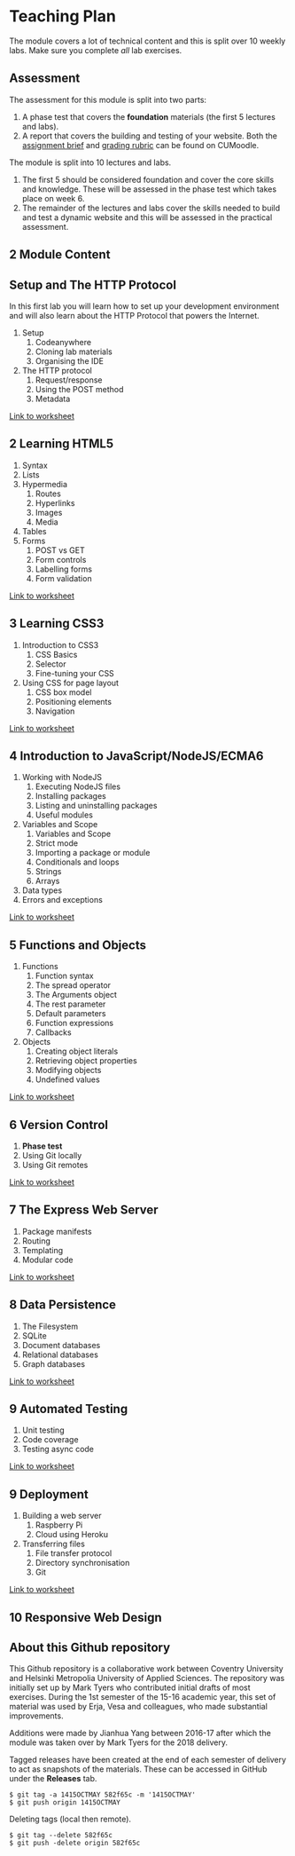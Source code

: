 # Teaching Plan

The module covers a lot of technical content and this is split over 10 weekly labs. Make sure you complete _all_ lab exercises.

## Assessment

The assessment for this module is split into two parts:

1. A phase test that covers the **foundation** materials (the first 5 lectures and labs).
2. A report that covers the building and testing of your website. Both the [assignment brief](https://docs.google.com/document/d/1c36DSfrTDayxBp_diN90FvYFb-MnsrMQjON6RB_R-so/edit?usp=sharing) and [grading rubric](https://docs.google.com/document/d/1GWhy_fuVJMa7UASpU3xXL162iqxTHRx-wybJ5cy7930/edit?usp=sharing) can be found on CUMoodle.

The module is split into 10 lectures and labs.

1. The first 5 should be considered foundation and cover the core skills and knowledge. These will be assessed in the phase test which takes place on week 6.
2. The remainder of the lectures and labs cover the skills needed to build and test a dynamic website and this will be assessed in the practical assessment.

## 2 Module Content

## Setup and The HTTP Protocol

In this first lab you will learn how to set up your development environment and will also learn about the HTTP Protocol that powers the Internet.

1. Setup
    1. Codeanywhere
    2. Cloning lab materials
    3. Organising the IDE
2. The HTTP protocol
    1. Request/response
    2. Using the POST method
    3. Metadata

[Link to worksheet](02%20The%20HTTP%20Protocol.md)

## 2 Learning HTML5

1. Syntax
2. Lists
3. Hypermedia
    1. Routes
    2. Hyperlinks
    3. Images
    4. Media
4. Tables
5. Forms
    1. POST vs GET
    2. Form controls
    3. Labelling forms
    4. Form validation

[Link to worksheet](03%20Learning%20HTML5.md)

## 3 Learning CSS3

1. Introduction to CSS3
    1. CSS Basics
    2. Selector
    3. Fine-tuning your CSS
2. Using CSS for page layout
    1. CSS box model
    2. Positioning elements
    3. Navigation

[Link to worksheet](04%20Learning%20CSS3.md)

## 4 Introduction to JavaScript/NodeJS/ECMA6

1. Working with NodeJS
    1. Executing NodeJS files
    2. Installing packages
    3. Listing and uninstalling packages
    4. Useful modules
2. Variables and Scope
    1. Variables and Scope
    2. Strict mode
    3. Importing a package or module
    4. Conditionals and loops
    5. Strings
    6. Arrays
3. Data types
4. Errors and exceptions

[Link to worksheet](05%20Introduction%20to%20JavaScript.md)

## 5 Functions and Objects

1. Functions
    1. Function syntax
    2. The spread operator
    3. The Arguments object
    4. The rest parameter
    5. Default parameters
    6. Function expressions
    7. Callbacks
2. Objects
    1. Creating object literals
    2. Retrieving object properties
    3. Modifying objects
    4. Undefined values

[Link to worksheet](06%20Functions%20and%20Objects.md)

## 6 Version Control

1. **Phase test**
2. Using Git locally
3. Using Git remotes

[Link to worksheet](07%20Version%20Control.md)

## 7 The Express Web Server

1. Package manifests
2. Routing
3. Templating
4. Modular code

[Link to worksheet](08%20Express%20Web%20Server.md)

## 8 Data Persistence

1. The Filesystem
2. SQLite
3. Document databases
4. Relational databases
5. Graph databases

[Link to worksheet](09%20Data%20Persistence.md)

## 9 Automated Testing

1. Unit testing
2. Code coverage
3. Testing async code

[Link to worksheet](10%20Automated%20Testing.md)

## 9 Deployment

1. Building a web server
    1. Raspberry Pi
    2. Cloud using Heroku
2. Transferring files
    1. File transfer protocol
    2. Directory synchronisation
    3. Git

[Link to worksheet](11%20Deployment.md)

## 10 Responsive Web Design

## About this Github repository

This Github repository is a collaborative work between Coventry University and Helsinki Metropolia University of Applied Sciences. The repository was initially set up by Mark Tyers who contributed initial drafts of most exercises. During the 1st semester of the 15-16 academic year, this set of material was used by Erja, Vesa and colleagues, who made substantial improvements.

Additions were made by Jianhua Yang between 2016-17 after which the module was taken over by Mark Tyers for the 2018 delivery.

Tagged releases have been created at the end of each semester of delivery to act as snapshots of the materials. These can be accessed in GitHub under the **Releases** tab.

```shell
$ git tag -a 1415OCTMAY 582f65c -m '1415OCTMAY'
$ git push origin 1415OCTMAY
```

Deleting tags (local then remote).

```shell
$ git tag --delete 582f65c
$ git push -delete origin 582f65c
```
